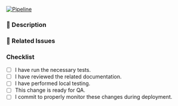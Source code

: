 [![Pipeline](https://github.expedia.biz/Expedia-Partner-Solutions/taap-api-core/actions/workflows/pipeline-status.yaml/badge.svg)](https://github.expedia.biz/Expedia-Partner-Solutions/taap-api-core/actions/workflows/pipeline-status.yaml)

<!--
Thank you for submitting a pull request! Please complete the following sections and ensure that you have completed all of the relevant checklist items below.
-->

### :pencil: Description

<!-- Please provide a detailed description of your change. -->

### :link: Related Issues

<!-- Please provide a link to any related jira tickets. -->

### Checklist

- [ ] I have run the necessary tests.
- [ ] I have reviewed the related documentation.
- [ ] I have performed local testing.
- [ ] This change is ready for QA.
- [ ] I commit to properly monitor these changes during deployment.
